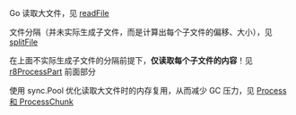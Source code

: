 
Go 读取大文件，见 [readFile](../../review/readFile/README.md)

文件分隔（并未实际生成子文件，而是计算出每个子文件的偏移、大小），见 [splitFile](../../review/readFile/read8.go)

在上面不实际生成子文件的分隔前提下，**仅读取每个子文件的内容**！见 [r8ProcessPart](../../review/readFile/read8.go) 前面部分

使用 sync.Pool 优化读取大文件时的内存复用，从而减少 GC 压力，见 [Process 和 ProcessChunk](../../review/readFile/readBigLine.go)
